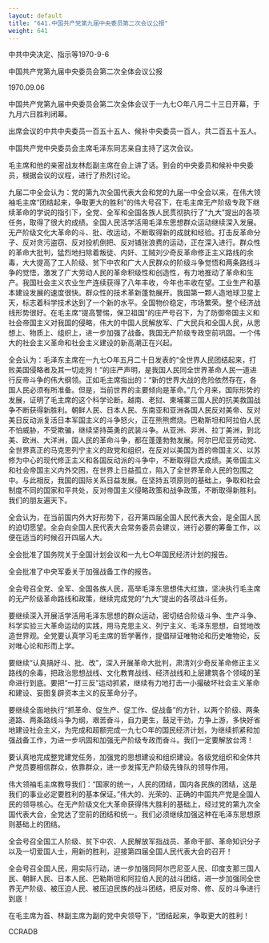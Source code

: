 ```yaml
---
layout: default
title: "641.中国共产党第九届中央委员第二次会议公报"
weight: 641
---
```


中共中央决定、指示等1970-9-6

中国共产党第九届中央委员会第二次全体会议公报

1970.09.06

中国共产党第九届中央委员会第二次全体会议于一九七○年八月二十三日开幕，于九月六日胜利闭幕。

出席会议的中共中央委员一百五十五人、候补中央委员一百人，共二百五十五人。

中国共产党中央委员会主席毛泽东同志亲自主持了这次会议。

毛主席和他的亲密战友林彪副主席在会上讲了话。到会的中央委员和候补中央委员，根据会议的议程，进行了热烈讨论。

九届二中全会认为：党的第九次全国代表大会和党的九届一中全会以来，在伟大领袖毛主席“团结起来，争取更大的胜利”的伟大号召下，在毛主席无产阶级专政下继续革命的学说的指引下，全党、全军和全国各族人民贯彻执行了“九大”提出的各项任务，取得了很大的成绩。全国人民活学活用毛泽东思想群众运动继续深入发展。无产阶级文化大革命的斗、批、改运动，不断取得新的成就和经验。打击反革命分子、反对贪污盗窃、反对投机倒把、反对铺张浪费的运动，正在深入进行。群众性的革命大批判，猛烈地扫除着叛徒、内奸、工贼刘少奇反革命修正主义路线的余毒，大大提高了工人阶级、贫下中农和广大人民群众的阶级斗争觉悟和两条路线斗争的觉悟，激发了广大劳动人民的革命积级性和创造性，有力地推动了革命和生产。我国社会主义农业生产连续获得了八年丰收，今年也丰收在望。工业生产和基本建设发展的速度很快。群众性的技术革新蓬勃展开。我国第一颗人造地球卫星上天，标志着科学技术达到了一个新的水平。全国物价稳定，市场繁荣。整个经济战线形势很好。在毛主席“提高警惕，保卫祖国”的庄严号召下，为了防御帝国主义和社会帝国主义对我国的侵略，伟大的中国人民解放军、广大民兵和全国人民，从思想上、物质上、组织上，进一步加强了战备。我国无产阶级专政空前巩固。一个伟大的社会主义革命和社会主义建设的新高潮正在兴起。

全会认为：毛泽东主席在一九七○年五月二十日发表的“全世界人民团结起来，打败美国侵略者及其一切走狗！”的庄严声明，是我国人民同全世界革命人民一道进行反帝斗争的伟大纲领。正如毛主席指出的：“新的世界大战的危险依然存在，各国人民必须有所准备。但是，当前世界的主要倾向是革命。”几个月来，国际形势的发展，证明了毛主席的这个科学论断。越南、老挝、柬埔寨三国人民的抗美救国战争不断获得新胜利。朝鲜人民、日本人民、东南亚和亚洲各国人民反对美帝、反对美日反动派复活日本军国主义的斗争怒火，正在熊熊燃烧。巴勒斯坦和阿拉伯人民不怕威胁，不受欺骗，继续坚持英勇的武装斗争。从亚洲、非洲、拉丁美洲，到北美、欧洲、大洋洲，国人民的革命斗争，都在蓬蓬勃勃发展。阿尔巴尼亚劳动党、全世界真正的马克思列宁主义的政党和组织，在反对以美国为首的帝国主义、以苏修为中心的现代修正主义和各国反动派的斗争中，不断取得巨大成绩。美帝国主义和社会帝国主义内外交困，在世界上日益孤立，陷入了全世界革命人民的包围之中。与此相反，我国的国际关系日益发展。在坚持五项原则的基础上，争取和社会制度不同的国家和平共处，反对帝国主义侵略政策和战争政策，不断取得新胜利。我们的朋友遍天下。

全会认为，在当前国内外大好形势下，召开第四届全国人民代表大会，是全国人民的迫切愿望。全会向全国人民代表大会常务委员会建议，进行必要的筹备工作，以便在适当的时候召开四届人大。

全会批准了国务院关于全国计划会议和一九七○年国民经济计划的报告。

全会批准了中央军委关于加强战备工作的报告。

全会号召全党、全军、全国各族人民，高举毛泽东思想伟大红旗，坚决执行毛主席的无产阶级革命路线和政策，继续完成党的“九大”提出的各项战斗任务。

要继续深入开展活学活用毛泽东思想的群众运动，密切结合阶级斗争、生产斗争、科学实验三大革命运动的实践，用马克思主义、列宁主义、毛泽东思想，自觉地改造世界观。全党要认真学习毛主席的哲学著作，提倡辩证唯物论和历史唯物论，反对唯心论和形而上学。

要继续“认真搞好斗、批、改”，深入开展革命大批判，肃清刘少奇反革命修正主义路线的余毒，把政治思想战线、文化教育战线、经济战线和上层建筑各个领域的革命进行到底。要把“一打三反”运动抓紧，继续有力地打击一小撮破坏社会主义革命和建设、妄图复辟资本主义的反革命分子。

要继续全面地执行“抓革命、促生产、促工作、促战备”的方针，以两个阶级、两条道路、两条路线斗争为纲，艰苦奋斗，自力更生，鼓足干劲，力争上游，多快好省地建设社会主义，为完成和超额完成一九七○年的国民经济计划，为继续抓紧和加强战备工作，为进一步巩固和加强无产阶级专政而奋斗。我们一定要解放台湾！

要认真地完成整党建党任务，加强党的思想建设和组织建设。各级党组织和全体共产党员要相信群众，依靠群众，进一步发挥无产阶级先锋队的领导作用。

伟大领袖毛主席教导我们：“国家的统一，人民的团结，国内各民族的团结，这是我们的事业必定要胜利的基本保证。”伟大的、光荣的、正确的中国共产党是全国人民的领导核心。在无产阶级文化大革命获得伟大胜利的基础上，经过党的第九次全国代表大会，全党达了空前的团结和统一。我们必须继续加强这种在毛泽东思想原则基础上的团结。

全会号召全国工人阶级、贫下中农、人民解放军指战员、革命干部、革命知识分子以及一切爱国人士，用新的胜利，迎接第四届全国人民代表大会的召开！

全会号召全国人民，用实际行动，进一步加强同阿尔巴尼亚人民、印度支那三国人民、朝鲜人民、日本人民、巴勒斯坦和阿拉伯人民的战斗团结，进一步加强同全世界无产阶级、被压迫人民、被压迫民族的战斗团结，把反对帝、修、反的斗争进行到底！

在毛主席为首、林副主席为副的党中央领导下，“团结起来，争取更大的胜利！

CCRADB

